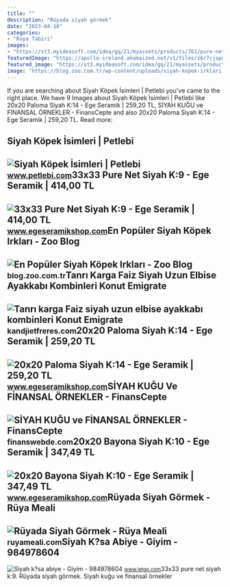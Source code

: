 ```yaml
---
title: ""
description: "Rüyada siyah görmek"
date: "2023-04-10"
categories:
- "Ruya Tabiri"
images:
- "https://st3.myideasoft.com/idea/gq/21/myassets/products/761/pure-net-black-v-min.jpg?revision=1615556357"
featuredImage: "https://apollo-ireland.akamaized.net/v1/files/z6r7cjapdvv92-LETTR/image"
featured_image: "https://st3.myideasoft.com/idea/gq/21/myassets/products/761/pure-net-black-v-min.jpg?revision=1615556357"
image: "https://blog.zoo.com.tr/wp-content/uploads/siyah-kopek-irklari.jpg"
---
```


If you are searching about Siyah Köpek İsimleri | Petlebi you've came to the right place. We have 9 Images about Siyah Köpek İsimleri | Petlebi like 20x20 Paloma Siyah K:14 - Ege Seramik | 259,20 TL, SİYAH KUĞU ve FİNANSAL ÖRNEKLER - FinansCepte and also 20x20 Paloma Siyah K:14 - Ege Seramik | 259,20 TL. Read more:

Siyah Köpek İsimleri | Petlebi
------------------------------

 ![Siyah Köpek İsimleri | Petlebi](https://images.petlebi.com/v7/ptlb/up/gallery/siyah-erkek-kopek-isimleri-8191.jpeg) <small>www.petlebi.com</small>33x33 Pure Net Siyah K:9 - Ege Seramik | 414,00 TL
--------------------------------------------------

 ![33x33 Pure Net Siyah K:9 - Ege Seramik | 414,00 TL](https://st3.myideasoft.com/idea/gq/21/myassets/products/761/pure-net-black-v-min.jpg?revision=1615556357) <small>www.egeseramikshop.com</small>En Popüler Siyah Köpek Irkları - Zoo Blog
-----------------------------------------

 ![En Popüler Siyah Köpek Irkları - Zoo Blog](https://blog.zoo.com.tr/wp-content/uploads/siyah-kopek-irklari.jpg) <small>blog.zoo.com.tr</small>Tanrı Karga Faiz Siyah Uzun Elbise Ayakkabı Kombinleri Konut Emigrate
---------------------------------------------------------------------

 ![Tanrı karga Faiz siyah uzun elbise ayakkabı kombinleri Konut Emigrate](https://images.eyyo.com.tr/siyah-triko-yirtmac-detay-elbise-ate2052-uzun-elbiseler-36793-10-K.jpg) <small>kandjietfreres.com</small>20x20 Paloma Siyah K:14 - Ege Seramik | 259,20 TL
-------------------------------------------------

 ![20x20 Paloma Siyah K:14 - Ege Seramik | 259,20 TL](https://st.myideasoft.com/idea/gq/21/myassets/products/475/200x200plm93-min.jpg?revision=1629265412) <small>www.egeseramikshop.com</small>SİYAH KUĞU Ve FİNANSAL ÖRNEKLER - FinansCepte
---------------------------------------------

 ![SİYAH KUĞU ve FİNANSAL ÖRNEKLER - FinansCepte](https://blog.finanswebde.com/content/images/2021/01/swan-1500267_1920.jpg) <small>finanswebde.com</small>20x20 Bayona Siyah K:10 - Ege Seramik | 347,49 TL
-------------------------------------------------

 ![20x20 Bayona Siyah K:10 - Ege Seramik | 347,49 TL](https://st3.myideasoft.com/idea/gq/21/myassets/products/288/20x20-bayona.jpg?revision=1629272849) <small>www.egeseramikshop.com</small>Rüyada Siyah Görmek - Rüya Meali
--------------------------------

 ![Rüyada Siyah Görmek - Rüya Meali](http://ruyameali.com/wp-content/uploads/2017/05/Siyah.png) <small>ruyameali.com</small>Siyah K?sa Abiye - Giyim - 984978604
------------------------------------

 ![Siyah k?sa abiye - Giyim - 984978604](https://apollo-ireland.akamaized.net/v1/files/z6r7cjapdvv92-LETTR/image) <small>www.letgo.com</small>33x33 pure net siyah k:9. Rüyada siyah görmek. Si̇yah kuğu ve fi̇nansal örnekler
